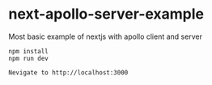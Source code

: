 # next-apollo-server-example
Most basic example of nextjs with apollo client and server

```
npm install
npm run dev

Nevigate to http://localhost:3000
```
